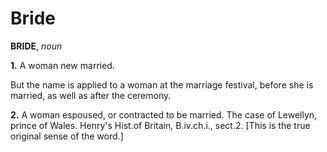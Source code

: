 # Bride

**BRIDE**, _noun_

**1.** A woman new married.

But the name is applied to a woman at the marriage festival, before she is married, as well as after the ceremony.

**2.** A woman espoused, or contracted to be married. The case of Lewellyn, prince of Wales. Henry's Hist.of Britain, B.iv.ch.i., sect.2. \[This is the true original sense of the word.\]